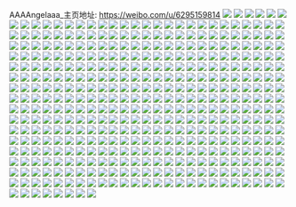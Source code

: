 AAAAngelaaa_主页地址: https://weibo.com/u/6295159814 
![](https://wx4.sinaimg.cn/mw2000/006S1QDIgy1h94b46asgvj32dc35sqv7.jpg) 
![](https://wx4.sinaimg.cn/mw2000/006S1QDIgy1h94b48wxw1j30xc3p71ky.jpg) 
![](https://wx4.sinaimg.cn/mw2000/006S1QDIgy1h94b4oztsuj31pl2anx6p.jpg) 
![](https://wx4.sinaimg.cn/mw2000/006S1QDIgy1h94b4fvhg0j326t2x37wj.jpg) 
![](https://wx4.sinaimg.cn/mw2000/006S1QDIgy1h94b4jkb38j31sa2dpnpe.jpg) 
![](https://wx4.sinaimg.cn/mw2000/006S1QDIgy1h94b4zejgvj32452tie83.jpg) 
![](https://wx4.sinaimg.cn/mw2000/006S1QDIgy1h94b4m5ansj31pq2l4b2a.jpg) 
![](https://wx4.sinaimg.cn/mw2000/006S1QDIgy1h94b4c0tx7j325435s1kz.jpg) 
![](https://wx4.sinaimg.cn/mw2000/006S1QDIgy1h94b42knbtj30z837ke81.jpg) 
![](https://wx4.sinaimg.cn/mw2000/006S1QDIgy1h94b4gj37pj30tw15o7hg.jpg) 
![](https://wx4.sinaimg.cn/mw2000/006S1QDIgy1h94b4tmbqwj335s2dckjo.jpg) 
![](https://wx4.sinaimg.cn/mw2000/006S1QDIgy1h8f4rherjrj31sc2ahnpd.jpg) 
![](https://wx4.sinaimg.cn/mw2000/006S1QDIgy1h7ipnh6dkkj316e1dcay8.jpg) 
![](https://wx4.sinaimg.cn/mw2000/006S1QDIgy1h7iq5ek5xkj328w1jtkjl.jpg) 
![](https://wx4.sinaimg.cn/mw2000/006S1QDIgy1h7iq5j2n3cj324f272npf.jpg) 
![](https://wx4.sinaimg.cn/mw2000/006S1QDIgy1h7ipnpfyj0j31781ettur.jpg) 
![](https://wx4.sinaimg.cn/mw2000/006S1QDIgy1h7iq5ghvauj324f2tw7wk.jpg) 
![](https://wx4.sinaimg.cn/mw2000/006S1QDIgy1h7iq5cl3lzj31qm23rkjm.jpg) 
![](https://wx4.sinaimg.cn/mw2000/006S1QDIgy1h7iq5jsqd4j311n1e67fz.jpg) 
![](https://wx4.sinaimg.cn/mw2000/006S1QDIgy1h729m5j6zoj31441hhha7.jpg) 
![](https://wx4.sinaimg.cn/mw2000/006S1QDIgy1h729m44953j31pr2acb29.jpg) 
![](https://wx4.sinaimg.cn/mw2000/006S1QDIgy1h729m63572j30x4185thc.jpg) 
![](https://wx4.sinaimg.cn/mw2000/006S1QDIgy1h729m89v8aj30oh17ytht.jpg) 
![](https://wx4.sinaimg.cn/mw2000/006S1QDIgy1h729ma2n2cj33402c0e82.jpg) 
![](https://wx4.sinaimg.cn/mw2000/006S1QDIgy1h729m7e5sdj316o1kwtz4.jpg) 
![](https://wx4.sinaimg.cn/mw2000/006S1QDIgy1h4lh6bm0waj31sc2dse82.jpg) 
![](https://wx4.sinaimg.cn/mw2000/006S1QDIgy1h4lh688tg4j30m80kogp3.jpg) 
![](https://wx4.sinaimg.cn/mw2000/006S1QDIgy1h37i07a4z0j313u0tugy3.jpg) 
![](https://wx4.sinaimg.cn/mw2000/006S1QDIgy1h37i490ceoj30m00tcn3e.jpg) 
![](https://wx4.sinaimg.cn/mw2000/006S1QDIgy1h37i49mpuhj30mi0u0agg.jpg) 
![](https://wx4.sinaimg.cn/mw2000/006S1QDIgy1h37i4agc80j30u0116du8.jpg) 
![](https://wx4.sinaimg.cn/mw2000/006S1QDIgy1h37i4b8r1ij30mi0u0wnd.jpg) 
![](https://wx4.sinaimg.cn/mw2000/006S1QDIgy1h37i48h061j30mi0u0qc9.jpg) 
![](https://wx4.sinaimg.cn/mw2000/006S1QDIgy1h37i09mg12j313u0tudsa.jpg) 
![](https://wx4.sinaimg.cn/mw2000/006S1QDIgy1h37i0agavej30u00mik13.jpg) 
![](https://wx4.sinaimg.cn/mw2000/006S1QDIgy1h37i4bqdvfj30mi0u0do2.jpg) 
![](https://wx4.sinaimg.cn/mw2000/006S1QDIgy1h2eteb3t0vj30go0goab5.jpg) 
![](https://wx4.sinaimg.cn/mw2000/006S1QDIgy1h2eteaq82ej30go0gowg0.jpg) 
![](https://wx4.sinaimg.cn/mw2000/006S1QDIgy1h0zoiamqkzj30m80m8n02.jpg) 
![](https://wx4.sinaimg.cn/mw2000/006S1QDIgy1h0y2vxinvsj30ht0hmmy0.jpg) 
![](https://wx4.sinaimg.cn/mw2000/006S1QDIgy1h0qffbsopwj30n00vxq6z.jpg) 
![](https://wx4.sinaimg.cn/mw2000/006S1QDIgy1h0qffd76laj30tm13hkeg.jpg) 
![](https://wx4.sinaimg.cn/mw2000/006S1QDIgy1h0qffeunm5j31511ipavg.jpg) 
![](https://wx4.sinaimg.cn/mw2000/006S1QDIgy1h0qff8xsozj30wy1801kx.jpg) 
![](https://wx4.sinaimg.cn/mw2000/006S1QDIgy1h0qffb97mxj31r02c01kz.jpg) 
![](https://wx4.sinaimg.cn/mw2000/006S1QDIgy1h0qffgd6abj314o0vvkhr.jpg) 
![](https://wx4.sinaimg.cn/mw2000/006S1QDIgy1h0qffkrxs8j32by340qv7.jpg) 
![](https://wx4.sinaimg.cn/mw2000/006S1QDIgy1h0qffr5wowj32bh33b1l0.jpg) 
![](https://wx4.sinaimg.cn/mw2000/006S1QDIgy1h0qfft6bufj31s016ohbu.jpg) 
![](https://wx4.sinaimg.cn/mw2000/006S1QDIgy1h0m3iv4rycj32ur340qv6.jpg) 
![](https://wx4.sinaimg.cn/mw2000/006S1QDIgy1h0m3p4u2mfj32bz3407wi.jpg) 
![](https://wx4.sinaimg.cn/mw2000/006S1QDIgy1h0m3ixigymj31o01o0nhi.jpg) 
![](https://wx4.sinaimg.cn/mw2000/006S1QDIgy1gvqdsj6n8fj62yo1o0qv602.jpg) 
![](https://wx4.sinaimg.cn/mw2000/006S1QDIgy1gvqdslwhnsj62c03404qs02.jpg) 
![](https://wx4.sinaimg.cn/mw2000/006S1QDIgy1gvqdsfj9s4j62c02c07wh02.jpg) 
![](https://wx4.sinaimg.cn/mw2000/006S1QDIgy1gvqdsneqn5j62c0340qv602.jpg) 
![](https://wx4.sinaimg.cn/mw2000/006S1QDIgy1gvqdsqqxv6j61o02fznpd02.jpg) 
![](https://wx4.sinaimg.cn/mw2000/006S1QDIgy1gvqdsp92f7j62c0340hdu02.jpg) 
![](https://wx4.sinaimg.cn/mw2000/006S1QDIgy1gu92e6aya0j614o1i917w02.jpg) 
![](https://wx4.sinaimg.cn/mw2000/006S1QDIgy1gu92ioei2uj615o2vce8102.jpg) 
![](https://wx4.sinaimg.cn/mw2000/006S1QDIgy1gu92ed75vlj616m16mn9i02.jpg) 
![](https://wx4.sinaimg.cn/mw2000/006S1QDIgy1gu92f44v7dj62ba270npd02.jpg) 
![](https://wx4.sinaimg.cn/mw2000/006S1QDIgy1gu92ijavfxj63403404qs02.jpg) 
![](https://wx4.sinaimg.cn/mw2000/006S1QDIgy1gu92ebzrruj629f30k4qq02.jpg) 
![](https://wx4.sinaimg.cn/mw2000/006S1QDIgy1gu92ingcrnj60xc38ae8102.jpg) 
![](https://wx4.sinaimg.cn/mw2000/006S1QDIgy1gu92iqyelmj616p1kx1kx02.jpg) 
![](https://wx4.sinaimg.cn/mw2000/006S1QDIgy1gu92ilwucxj615a1c6e4z02.jpg) 
![](https://wx4.sinaimg.cn/mw2000/006S1QDIgy1gqnma2pb44j30wg1stnpd.jpg) 
![](https://wx4.sinaimg.cn/mw2000/006S1QDIgy1gqnm9s23dqj33402c0npe.jpg) 
![](https://wx4.sinaimg.cn/mw2000/006S1QDIgy1gqnm9zcpgsj32c03407wj.jpg) 
![](https://wx4.sinaimg.cn/mw2000/006S1QDIgy1gqnm9nzw14j32c0340qv5.jpg) 
![](https://wx4.sinaimg.cn/mw2000/006S1QDIgy1gqguv6jtuuj32c03401ky.jpg) 
![](https://wx4.sinaimg.cn/mw2000/006S1QDIgy1gq5ct6pdt8j30n01dsx6n.jpg) 
![](https://wx4.sinaimg.cn/mw2000/006S1QDIgy1gq2x816mw4j33402c04qr.jpg) 
![](https://wx4.sinaimg.cn/mw2000/006S1QDIgy1gpug5uoeguj30u00u0jz5.jpg) 
![](https://wx4.sinaimg.cn/mw2000/006S1QDIgy1gpnmzvq850j32c03401ky.jpg) 
![](https://wx4.sinaimg.cn/mw2000/006S1QDIgy1gpi0bc0i4vj32c0340x6p.jpg) 
![](https://wx4.sinaimg.cn/mw2000/006S1QDIgy1gpf0s5ar04j30n01dsb29.jpg) 
![](https://wx4.sinaimg.cn/mw2000/006S1QDIgy1gpf0rl0ukhj30n01dsn28.jpg) 
![](https://wx4.sinaimg.cn/mw2000/006S1QDIgy1gpdhg61nvjj33402c0e81.jpg) 
![](https://wx4.sinaimg.cn/mw2000/006S1QDIly1gp320lt9ybj30n01dsjwq.jpg) 
![](https://wx4.sinaimg.cn/mw2000/006S1QDIly1gp0k42mjmyj32c0340hdt.jpg) 
![](https://wx4.sinaimg.cn/mw2000/006S1QDIly1gp0k44asn5j32c03401kx.jpg) 
![](https://wx4.sinaimg.cn/mw2000/006S1QDIly1gp0k47x41mj33402c0npd.jpg) 
![](https://wx4.sinaimg.cn/mw2000/006S1QDIly1gp0k4a8ax3j31o02yonpd.jpg) 
![](https://wx4.sinaimg.cn/mw2000/006S1QDIly1gou8ktvfypj32c0340x6p.jpg) 
![](https://wx4.sinaimg.cn/mw2000/006S1QDIly1gou8kqmwnmj32c0340u0x.jpg) 
![](https://wx4.sinaimg.cn/mw2000/006S1QDIly1gohcsp2u9fj31o02yoe82.jpg) 
![](https://wx4.sinaimg.cn/mw2000/006S1QDIly1gohcskho0kj31nf2ykx6p.jpg) 
![](https://wx4.sinaimg.cn/mw2000/006S1QDIly1gohcsme2plj32bb2bbhdu.jpg) 
![](https://wx4.sinaimg.cn/mw2000/006S1QDIly1goe1qdapo3j32801qau0y.jpg) 
![](https://wx4.sinaimg.cn/mw2000/006S1QDIly1go878i1e4gj31o02nhx6q.jpg) 
![](https://wx4.sinaimg.cn/mw2000/006S1QDIly1go878pw2l2j32c02c0u0x.jpg) 
![](https://wx4.sinaimg.cn/mw2000/006S1QDIly1gnymbzntgdj32c0340b29.jpg) 
![](https://wx4.sinaimg.cn/mw2000/006S1QDIly1gnw31cufm9j31sc1scqv5.jpg) 
![](https://wx4.sinaimg.cn/mw2000/006S1QDIly1gnw31effv9j32c0340npe.jpg) 
![](https://wx4.sinaimg.cn/mw2000/006S1QDIly1gnhgnxz4r7j33402c0kjl.jpg) 
![](https://wx4.sinaimg.cn/mw2000/006S1QDIly1gnfxumw1e5j32c02c0e82.jpg) 
![](https://wx4.sinaimg.cn/mw2000/006S1QDIly1gnfxuo91isj32c02pxqv6.jpg) 
![](https://wx4.sinaimg.cn/mw2000/006S1QDIly1gndk5w8236j32c0340kjl.jpg) 
![](https://wx4.sinaimg.cn/mw2000/006S1QDIly1gn8x3zvdqwj32c0340npd.jpg) 
![](https://wx4.sinaimg.cn/mw2000/006S1QDIly1gn5gi8j058j32c02c0nm0.jpg) 
![](https://wx4.sinaimg.cn/mw2000/006S1QDIly1gn5gic42nnj32c0340b2a.jpg) 
![](https://wx4.sinaimg.cn/mw2000/006S1QDIly1gn5gi75ovlj30n01a0wxx.jpg) 
![](https://wx4.sinaimg.cn/mw2000/006S1QDIly1gn5giafxzvj32bb2bbe81.jpg) 
![](https://wx4.sinaimg.cn/mw2000/006S1QDIly1gn17o9r5znj33322bb7wk.jpg) 
![](https://wx4.sinaimg.cn/mw2000/006S1QDIly1gn17ntdumhj32yt2831l3.jpg) 
![](https://wx4.sinaimg.cn/mw2000/006S1QDIly1gn17o3d6zyj33322bbb2b.jpg) 
![](https://wx4.sinaimg.cn/mw2000/006S1QDIly1gn17nyisk5j33322bbb2b.jpg) 
![](https://wx4.sinaimg.cn/mw2000/006S1QDIly1gmzpxw08bej3340340qv6.jpg) 
![](https://wx4.sinaimg.cn/mw2000/006S1QDIly1gmwggyoxqhj30n01dsqrf.jpg) 
![](https://wx4.sinaimg.cn/mw2000/006S1QDIly1gmqz7gph4nj33402c0hdu.jpg) 
![](https://wx4.sinaimg.cn/mw2000/006S1QDIly1gmayqeda8rj32bb1jjb29.jpg) 
![](https://wx4.sinaimg.cn/mw2000/006S1QDIly1gmayqhblqhj32bb2bb1ky.jpg) 
![](https://wx4.sinaimg.cn/mw2000/006S1QDIly1gm6cxv4417j32162pkb2a.jpg) 
![](https://wx4.sinaimg.cn/mw2000/006S1QDIly1gm6cxrtn7jj323j2spe82.jpg) 
![](https://wx4.sinaimg.cn/mw2000/006S1QDIly1gm6bnrt2ugj30n0370npd.jpg) 
![](https://wx4.sinaimg.cn/mw2000/006S1QDIly1gm6bnudfjbj30n02i4hdt.jpg) 
![](https://wx4.sinaimg.cn/mw2000/006S1QDIly1gm6bnvsq91j30n02g77wh.jpg) 
![](https://wx4.sinaimg.cn/mw2000/006S1QDIly1gm6bnwmd4ej30n02il1kx.jpg) 
![](https://wx4.sinaimg.cn/mw2000/006S1QDIly1gly3pm251lj30n00fy0wf.jpg) 
![](https://wx4.sinaimg.cn/mw2000/006S1QDIly1gly3pmgx5jj30n00fogp2.jpg) 
![](https://wx4.sinaimg.cn/mw2000/006S1QDIly1glkd4rf2klj32972c01ky.jpg) 
![](https://wx4.sinaimg.cn/mw2000/006S1QDIly1glkd4ugr5xj31n81mi7wh.jpg) 
![](https://wx4.sinaimg.cn/mw2000/006S1QDIly1gk1ej50svlj30n01dsngw.jpg) 
![](https://wx4.sinaimg.cn/mw2000/006S1QDIly1gjx8r6y89oj32c03401ky.jpg) 
![](https://wx4.sinaimg.cn/mw2000/006S1QDIly1gjx8r3xiw0j31lm2rmu0x.jpg) 
![](https://wx4.sinaimg.cn/mw2000/006S1QDIly1gjs3ksluxsj31mc17r7ks.jpg) 
![](https://wx4.sinaimg.cn/mw2000/006S1QDIly1gjrzxm2hp7j309q09qt9g.jpg) 
![](https://wx4.sinaimg.cn/mw2000/006S1QDIly1gjb1xkatlwj33402c0npe.jpg) 
![](https://wx4.sinaimg.cn/mw2000/006S1QDIly1gj2n0s3xumj32m81ggnpd.jpg) 
![](https://wx4.sinaimg.cn/mw2000/006S1QDIly1gj21mfqcotj33402c0qv5.jpg) 
![](https://wx4.sinaimg.cn/mw2000/006S1QDIly1gikuq6ll7dj325h1e9npd.jpg) 
![](https://wx4.sinaimg.cn/mw2000/006S1QDIly1gikuqe3ii5j33402c04qq.jpg) 
![](https://wx4.sinaimg.cn/mw2000/006S1QDIly1gikuqa8wh2j321b21b4qq.jpg) 
![](https://wx4.sinaimg.cn/mw2000/006S1QDIly1gikuql5ilbj33402c04qr.jpg) 
![](https://wx4.sinaimg.cn/mw2000/006S1QDIly1gikuq3qi2kj30n014wwkv.jpg) 
![](https://wx4.sinaimg.cn/mw2000/006S1QDIly1gikuqn1sdrj33402c0hap.jpg) 
![](https://wx4.sinaimg.cn/mw2000/006S1QDIly1gikuq361ejj31nv1nvkjl.jpg) 
![](https://wx4.sinaimg.cn/mw2000/006S1QDIly1gikuqsh80vj33402c0u0y.jpg) 
![](https://wx4.sinaimg.cn/mw2000/006S1QDIly1gikuqw7vrej32c0340b2a.jpg) 
![](https://wx4.sinaimg.cn/mw2000/006S1QDIly1gibh3cm48jj32c0340kjm.jpg) 
![](https://wx4.sinaimg.cn/mw2000/006S1QDIly1gi4ywvnzwhj33402c0kjl.jpg) 
![](https://wx4.sinaimg.cn/mw2000/006S1QDIly1gi4ywtp89ej30n01dsb29.jpg) 
![](https://wx4.sinaimg.cn/mw2000/006S1QDIly1ghqq919jbhj32c0340hdu.jpg) 
![](https://wx4.sinaimg.cn/mw2000/006S1QDIly1ghke8xznfcj32c0340b2a.jpg) 
![](https://wx4.sinaimg.cn/mw2000/006S1QDIly1ghb9gscpooj32452tux6q.jpg) 
![](https://wx4.sinaimg.cn/mw2000/006S1QDIly1ghb9gtkoatj33402c01ky.jpg) 
![](https://wx4.sinaimg.cn/mw2000/006S1QDIly1ggqrzc9ftnj32c0340qv5.jpg) 
![](https://wx4.sinaimg.cn/mw2000/006S1QDIly1ggm9g5yhivj32xt239qv7.jpg) 
![](https://wx4.sinaimg.cn/mw2000/006S1QDIly1ggm9i0xqgqj319u1p37wh.jpg) 
![](https://wx4.sinaimg.cn/mw2000/006S1QDIly1ggm9i255v6j31lk1lk4qp.jpg) 
![](https://wx4.sinaimg.cn/mw2000/006S1QDIly1ggm9g72ihkj30n00wfk4j.jpg) 
![](https://wx4.sinaimg.cn/mw2000/006S1QDIly1ggivxmiaktj30rs0rsjvs.jpg) 
![](https://wx4.sinaimg.cn/mw2000/006S1QDIly1gghaa3iaf0j32c03407wi.jpg) 
![](https://wx4.sinaimg.cn/mw2000/006S1QDIly1ggf3ty2g3pj30n01dsu0y.jpg) 
![](https://wx4.sinaimg.cn/mw2000/006S1QDIly1ggf3ze48f9j32c0340u0y.jpg) 
![](https://wx4.sinaimg.cn/mw2000/006S1QDIly1ggf3zgm0yuj33402c04qq.jpg) 
![](https://wx4.sinaimg.cn/mw2000/006S1QDIly1ggf3zja5boj32c0340e82.jpg) 
![](https://wx4.sinaimg.cn/mw2000/006S1QDIly1ggf3zl5vm9j33402c0hdt.jpg) 
![](https://wx4.sinaimg.cn/mw2000/006S1QDIly1ggf3zoxik4j33402c07wi.jpg) 
![](https://wx4.sinaimg.cn/mw2000/006S1QDIly1gg1dvcggkhj32c0340hdv.jpg) 
![](https://wx4.sinaimg.cn/mw2000/006S1QDIly1gg1dvep531j32c02c0b2a.jpg) 
![](https://wx4.sinaimg.cn/mw2000/006S1QDIly1gfy02m3fb2j30n03jl1ky.jpg) 
![](https://wx4.sinaimg.cn/mw2000/006S1QDIly1gfy02sqjw8j32c02c07wi.jpg) 
![](https://wx4.sinaimg.cn/mw2000/006S1QDIly1gfy02q89g9j32c03407wh.jpg) 
![](https://wx4.sinaimg.cn/mw2000/006S1QDIly1gfy02oemt5j33402c0e82.jpg) 
![](https://wx4.sinaimg.cn/mw2000/006S1QDIly1gfxj2y7dwrj33402c0kjn.jpg) 
![](https://wx4.sinaimg.cn/mw2000/006S1QDIly1gfwostlgz1j32c0340u0x.jpg) 
![](https://wx4.sinaimg.cn/mw2000/006S1QDIly1gfwoxnuomlj32c0340u0x.jpg) 
![](https://wx4.sinaimg.cn/mw2000/006S1QDIly1gfrzwpzq74j31kb2331kx.jpg) 
![](https://wx4.sinaimg.cn/mw2000/006S1QDIly1gfrzxwdnxnj30rs0rqdhn.jpg) 
![](https://wx4.sinaimg.cn/mw2000/006S1QDIly1gfpgl1tkb7j32ym27ge83.jpg) 
![](https://wx4.sinaimg.cn/mw2000/006S1QDIly1gfpgl83vjfj30rs0rqdhn.jpg) 
![](https://wx4.sinaimg.cn/mw2000/006S1QDIly1gflayqfhwbj30n0302kjl.jpg) 
![](https://wx4.sinaimg.cn/mw2000/006S1QDIly1gflaynfwsyj30n03u0u0y.jpg) 
![](https://wx4.sinaimg.cn/mw2000/006S1QDIly1gflayi8q5bj3296296e82.jpg) 
![](https://wx4.sinaimg.cn/mw2000/006S1QDIly1gflaydzssoj303203274f.jpg) 
![](https://wx4.sinaimg.cn/mw2000/006S1QDIly1gfec5cqf89j33402c07wh.jpg) 
![](https://wx4.sinaimg.cn/mw2000/006S1QDIly1gfec4g07fdj327s2yekjl.jpg) 
![](https://wx4.sinaimg.cn/mw2000/006S1QDIly1gewwxeadrqj32jx2yqb2a.jpg) 
![](https://wx4.sinaimg.cn/mw2000/006S1QDIly1gewwxc85b3j308o08ot9v.jpg) 
![](https://wx4.sinaimg.cn/mw2000/006S1QDIly1gevrhl1e8rj316o1kub29.jpg) 
![](https://wx4.sinaimg.cn/mw2000/006S1QDIly1gevrinck5qj313y1i41kx.jpg) 
![](https://wx4.sinaimg.cn/mw2000/006S1QDIly1gevriiofi8j30ph0xz4eg.jpg) 
![](https://wx4.sinaimg.cn/mw2000/006S1QDIly1gevrhmwhphj30tk0oh7wh.jpg) 
![](https://wx4.sinaimg.cn/mw2000/006S1QDIly1gevri2c3zvj31o02804qq.jpg) 
![](https://wx4.sinaimg.cn/mw2000/006S1QDIly1gevrhnqcj9j30n00uwn8y.jpg) 
![](https://wx4.sinaimg.cn/mw2000/006S1QDIly1gevrhj4ekbj31o0280qv6.jpg) 
![](https://wx4.sinaimg.cn/mw2000/006S1QDIly1gevrhyhyqsj30n01dsu12.jpg) 
![](https://wx4.sinaimg.cn/mw2000/006S1QDIly1gevrilmhvvj31lu254kjl.jpg) 
![](https://wx4.sinaimg.cn/mw2000/006S1QDIly1gen6jerxsdj31400u0wl2.jpg) 
![](https://wx4.sinaimg.cn/mw2000/006S1QDIly1gen6ixjfitj31hc0u0gwd.jpg) 
![](https://wx4.sinaimg.cn/mw2000/006S1QDIly1gen6je5ta8j31400u0q83.jpg) 
![](https://wx4.sinaimg.cn/mw2000/006S1QDIly1gehy0uwulbj313u0tukjl.jpg) 
![](https://wx4.sinaimg.cn/mw2000/006S1QDIly1gehxyoz83lj33402c0e81.jpg) 
![](https://wx4.sinaimg.cn/mw2000/006S1QDIly1gehxyn4w2pj33402c04qp.jpg) 
![](https://wx4.sinaimg.cn/mw2000/006S1QDIly1gehbmciwpmj30n01dsqmq.jpg) 
![](https://wx4.sinaimg.cn/mw2000/006S1QDIly1gehbmdfh5mj30n01dstv3.jpg) 
![](https://wx4.sinaimg.cn/mw2000/006S1QDIly1geg80nzerkj33402c0npd.jpg) 
![](https://wx4.sinaimg.cn/mw2000/006S1QDIly1geg80pjwafj30u00u0tch.jpg) 
![](https://wx4.sinaimg.cn/mw2000/006S1QDIly1geei5xhm4mj30n01ds4qq.jpg) 
![](https://wx4.sinaimg.cn/mw2000/006S1QDIly1geei5wddp6j30n01ds4qr.jpg) 
![](https://wx4.sinaimg.cn/mw2000/006S1QDIly1geef1mchl0j30m80m8775.jpg) 
![](https://wx4.sinaimg.cn/mw2000/006S1QDIly1gdwzc1mzklj32c0340qv7.jpg) 
![](https://wx4.sinaimg.cn/mw2000/006S1QDIly1gdwzbyrj7cj32c01cxar1.jpg) 
![](https://wx4.sinaimg.cn/mw2000/006S1QDIly1gdwzbzgwumj32c017knf6.jpg) 
![](https://wx4.sinaimg.cn/mw2000/006S1QDIly1gdwzc2fogej30zk0qo0yz.jpg) 
![](https://wx4.sinaimg.cn/mw2000/006S1QDIly1gdhkldgr7oj31400u01kx.jpg) 
![](https://wx4.sinaimg.cn/mw2000/006S1QDIly1gdddqmgk93j32c0340wxn.jpg) 
![](https://wx4.sinaimg.cn/mw2000/006S1QDIly1gdddqkdo20j32c0340qv5.jpg) 
![](https://wx4.sinaimg.cn/mw2000/006S1QDIly1gdd3ngk3rcj32c0340kjl.jpg) 
![](https://wx4.sinaimg.cn/mw2000/006S1QDIly1gdbyemuz5lj30u00u0ai4.jpg) 
![](https://wx4.sinaimg.cn/mw2000/006S1QDIly1gdbyeofub1j30on0onn0q.jpg) 
![](https://wx4.sinaimg.cn/mw2000/006S1QDIly1gdbyeo3bwmj30n01ds7wj.jpg) 
![](https://wx4.sinaimg.cn/mw2000/006S1QDIly1gdbyem78xyj32bb2bbkjm.jpg) 
![](https://wx4.sinaimg.cn/mw2000/006S1QDIly1gcp5p05fejj330a1zaqv5.jpg) 
![](https://wx4.sinaimg.cn/mw2000/006S1QDIly1gcfdb4rdwmj30q90j5tpl.jpg) 
![](https://wx4.sinaimg.cn/mw2000/006S1QDIly1gcfdb5j8jcj30u01hcqow.jpg) 
![](https://wx4.sinaimg.cn/mw2000/006S1QDIly1gcfdb6jgzmj33402c0dzb.jpg) 
![](https://wx4.sinaimg.cn/mw2000/006S1QDIly1gcfdb8enm1j31zk1zknnx.jpg) 
![](https://wx4.sinaimg.cn/mw2000/006S1QDIly1gcfdtep6vej30u01hcnja.jpg) 
![](https://wx4.sinaimg.cn/mw2000/006S1QDIly1gcfdsv8nzdj33402c0b2a.jpg) 
![](https://wx4.sinaimg.cn/mw2000/006S1QDIly1gcfdsw76xfj32c0340x6p.jpg) 
![](https://wx4.sinaimg.cn/mw2000/006S1QDIly1gcfdsraflsj33402c04qp.jpg) 
![](https://wx4.sinaimg.cn/mw2000/006S1QDIly1gc4zf3gsoij33402c07wh.jpg) 
![](https://wx4.sinaimg.cn/mw2000/006S1QDIly1gc4zlzc9fpj32c0340hdt.jpg) 
![](https://wx4.sinaimg.cn/mw2000/006S1QDIly1gbrdb0wx9tj33402c0nny.jpg) 
![](https://wx4.sinaimg.cn/mw2000/006S1QDIly1gbrdbe8hzuj33402c0x6p.jpg) 
![](https://wx4.sinaimg.cn/mw2000/006S1QDIly1gbrdbc4nr9j33402c07wh.jpg) 
![](https://wx4.sinaimg.cn/mw2000/006S1QDIly1gbrdb8bev6j33402c01kx.jpg) 
![](https://wx4.sinaimg.cn/mw2000/006S1QDIly1gbrdb57zjcj32c0340u0x.jpg) 
![](https://wx4.sinaimg.cn/mw2000/006S1QDIly1gbrdb6t8qsj32c0340e81.jpg) 
![](https://wx4.sinaimg.cn/mw2000/006S1QDIly1gbrdbav9dpj32c0340kjm.jpg) 
![](https://wx4.sinaimg.cn/mw2000/006S1QDIly1gbrdb42xrmj33402c0qv5.jpg) 
![](https://wx4.sinaimg.cn/mw2000/006S1QDIly1gbrdb31d6pj33402c07wi.jpg) 
![](https://wx4.sinaimg.cn/mw2000/006S1QDIly1gbnpwve62aj30yi1pc7wl.jpg) 
![](https://wx4.sinaimg.cn/mw2000/006S1QDIly1gbnpwxfjx0j30yi1pc7wk.jpg) 
![](https://wx4.sinaimg.cn/mw2000/006S1QDIly1gbawxovs5sj30k00j6wif.jpg) 
![](https://wx4.sinaimg.cn/mw2000/006S1QDIly1gb3ec68zdlj32c0340kjl.jpg) 
![](https://wx4.sinaimg.cn/mw2000/006S1QDIly1gavtlqbm6gj30kk0ik404.jpg) 
![](https://wx4.sinaimg.cn/mw2000/006S1QDIly1gagfvwtn2hj31sg2dsb1c.jpg) 
![](https://wx4.sinaimg.cn/mw2000/006S1QDIly1gagfvy1jbsj32c03404qp.jpg) 
![](https://wx4.sinaimg.cn/mw2000/006S1QDIly1gagfw0rwupj30rs2ib4qp.jpg) 
![](https://wx4.sinaimg.cn/mw2000/006S1QDIly1gagfwbxukrj310k10kaio.jpg) 
![](https://wx4.sinaimg.cn/mw2000/006S1QDIly1gagfw250cpj31zk1zknnx.jpg) 
![](https://wx4.sinaimg.cn/mw2000/006S1QDIly1gagfw7kfdjj33402c0x6q.jpg) 
![](https://wx4.sinaimg.cn/mw2000/006S1QDIly1gagfwazv51j32c02c0qv6.jpg) 
![](https://wx4.sinaimg.cn/mw2000/006S1QDIly1gagfw3tllqj31y21y2b29.jpg) 
![](https://wx4.sinaimg.cn/mw2000/006S1QDIly1gagfzhgiu1j33402c04qp.jpg) 
![](https://wx4.sinaimg.cn/mw2000/006S1QDIly1gact0odyfmj31mg25xqns.jpg) 
![](https://wx4.sinaimg.cn/mw2000/006S1QDIly1gacsyd43luj31hc0u0qk5.jpg) 
![](https://wx4.sinaimg.cn/mw2000/006S1QDIly1gacsydfjskj30h60fijs7.jpg) 
![](https://wx4.sinaimg.cn/mw2000/006S1QDIly1gacsyc9q4sj314b1i4ng8.jpg) 
![](https://wx4.sinaimg.cn/mw2000/006S1QDIly1ga4rlgtam6j31p71p7tv7.jpg) 
![](https://wx4.sinaimg.cn/mw2000/006S1QDIly1ga4rlfbzprj32c02c0b29.jpg) 
![](https://wx4.sinaimg.cn/mw2000/006S1QDIly1g9wkv6ymy5j30yi1pce88.jpg) 
![](https://wx4.sinaimg.cn/mw2000/006S1QDIly1g9wkv2za25j30yi1fr7c6.jpg) 
![](https://wx4.sinaimg.cn/mw2000/006S1QDIly1g9qv7ro2scj322o3404qq.jpg) 
![](https://wx4.sinaimg.cn/mw2000/006S1QDIly1g9qv7vsm88j30rs1q47po.jpg) 
![](https://wx4.sinaimg.cn/mw2000/006S1QDIly1g9qv7f3b22j32io2ioe82.jpg) 
![](https://wx4.sinaimg.cn/mw2000/006S1QDIly1g9qv7hxmzqj32c0340hdu.jpg) 
![](https://wx4.sinaimg.cn/mw2000/006S1QDIly1g9qv7trlgdj33402c0nfn.jpg) 
![](https://wx4.sinaimg.cn/mw2000/006S1QDIly1g9qv7kr8hlj33402c0npd.jpg) 
![](https://wx4.sinaimg.cn/mw2000/006S1QDIly1g9qv7peamdj31w01w0e82.jpg) 
![](https://wx4.sinaimg.cn/mw2000/006S1QDIly1g9qv7bw9v1j31tq1tq4qp.jpg) 
![](https://wx4.sinaimg.cn/mw2000/006S1QDIly1g9qv7st45pj32451zvnk3.jpg) 
![](https://wx4.sinaimg.cn/mw2000/006S1QDIly1g90b92s1usj33402c0e81.jpg) 
![](https://wx4.sinaimg.cn/mw2000/006S1QDIly1g90b946kp5j33402c0x3n.jpg) 
![](https://wx4.sinaimg.cn/mw2000/006S1QDIly1g90b97ut5mj30y30qejx2.jpg) 
![](https://wx4.sinaimg.cn/mw2000/006S1QDIly1g90b96kzcbj328y2c07wh.jpg) 
![](https://wx4.sinaimg.cn/mw2000/006S1QDIly1g90b997f4nj32c02c07io.jpg) 
![](https://wx4.sinaimg.cn/mw2000/006S1QDIly1g8r39nxj70j30u014079j.jpg) 
![](https://wx4.sinaimg.cn/mw2000/006S1QDIly1g8k6t9ah07j31090vb1g5.jpg) 
![](https://wx4.sinaimg.cn/mw2000/006S1QDIly1g8hu5j2adzj32o82o8hdu.jpg) 
![](https://wx4.sinaimg.cn/mw2000/006S1QDIly1g8hu5khz9wj31sg2dsnoz.jpg) 
![](https://wx4.sinaimg.cn/mw2000/006S1QDIly1g8hu5g1wxrj32ds1sg7wh.jpg) 
![](https://wx4.sinaimg.cn/mw2000/006S1QDIly1g8hu5mepuoj31sg2dshda.jpg) 
![](https://wx4.sinaimg.cn/mw2000/006S1QDIly1g8dql7om1qj33402c0qfv.jpg) 
![](https://wx4.sinaimg.cn/mw2000/006S1QDIly1g8dql1s7rcj33402c01kx.jpg) 
![](https://wx4.sinaimg.cn/mw2000/006S1QDIly1g8dql681tgj30rs3gyu0x.jpg) 
![](https://wx4.sinaimg.cn/mw2000/006S1QDIly1g8dqt1a2m2j32c0340x6p.jpg) 
![](https://wx4.sinaimg.cn/mw2000/006S1QDIly1g8dvdi6h7tj33402c04qp.jpg) 
![](https://wx4.sinaimg.cn/mw2000/006S1QDIly1g8dql909hbj30j60i5abw.jpg) 
![](https://wx4.sinaimg.cn/mw2000/006S1QDIgy1g8be4x06v4j32c02c0tqm.jpg) 
![](https://wx4.sinaimg.cn/mw2000/006S1QDIgy1g89tnhix5kj33402c0x6p.jpg) 
![](https://wx4.sinaimg.cn/mw2000/006S1QDIgy1g89tnk26s3j32c0340x6p.jpg) 
![](https://wx4.sinaimg.cn/mw2000/006S1QDIgy1g89tvu4qpkj32c02c0x6p.jpg) 
![](https://wx4.sinaimg.cn/mw2000/006S1QDIgy1g89tnmoqbtj32c0340x6p.jpg) 
![](https://wx4.sinaimg.cn/mw2000/006S1QDIgy1g89tw0nwa7j32c02c0u0x.jpg) 
![](https://wx4.sinaimg.cn/mw2000/006S1QDIgy1g89tnomct6j32c0340e81.jpg) 
![](https://wx4.sinaimg.cn/mw2000/006S1QDIgy1g89tnqup6kj32c0340npd.jpg) 
![](https://wx4.sinaimg.cn/mw2000/006S1QDIgy1g89tnt8jfuj32c0340qv5.jpg) 
![](https://wx4.sinaimg.cn/mw2000/006S1QDIgy1g89tnv6xm6j32c02c0kax.jpg) 
![](https://wx4.sinaimg.cn/mw2000/006S1QDIly1g85cq9lsyvj30m80g2jt9.jpg) 
![](https://wx4.sinaimg.cn/mw2000/006S1QDIly1g83eo3qm9wj32c0340kjl.jpg) 
![](https://wx4.sinaimg.cn/mw2000/006S1QDIly1g83eo2rw8dj322o22ob2a.jpg) 
![](https://wx4.sinaimg.cn/mw2000/006S1QDIly1g82hx2pi47j32ds1sge4w.jpg) 
![](https://wx4.sinaimg.cn/mw2000/006S1QDIly1g7te5sob8mj33402c01kx.jpg) 
![](https://wx4.sinaimg.cn/mw2000/006S1QDIly1g7s6z2byx2j33343344qr.jpg) 
![](https://wx4.sinaimg.cn/mw2000/006S1QDIly1g7s787laqhj30dm0kwwha.jpg) 
![](https://wx4.sinaimg.cn/mw2000/006S1QDIly1g7omurtemxj33402c0qv5.jpg) 
![](https://wx4.sinaimg.cn/mw2000/006S1QDIly1g7omukpazyj32c0340u0x.jpg) 
![](https://wx4.sinaimg.cn/mw2000/006S1QDIly1g7nd1b1z19j302m02imx9.jpg) 
![](https://wx4.sinaimg.cn/mw2000/006S1QDIly1g7lyij2zocj32c0340x6p.jpg) 
![](https://wx4.sinaimg.cn/mw2000/006S1QDIly1g7lyihkvi2j30ro1d6nbq.jpg) 
![](https://wx4.sinaimg.cn/mw2000/006S1QDIly1g7lyilagy3j32c02c01kx.jpg) 
![](https://wx4.sinaimg.cn/mw2000/006S1QDIly1g7lyimm1qtj33402c0b29.jpg) 
![](https://wx4.sinaimg.cn/mw2000/006S1QDIly1g7ixmbtb77j32aa1pskjl.jpg) 
![](https://wx4.sinaimg.cn/mw2000/006S1QDIly1g7ixopz9h4j33402c07s4.jpg) 
![](https://wx4.sinaimg.cn/mw2000/006S1QDIly1g7ehqrkcj6j31sg1sg4qp.jpg) 
![](https://wx4.sinaimg.cn/mw2000/006S1QDIly1g7ehqxe8xmj32c02c0e81.jpg) 
![](https://wx4.sinaimg.cn/mw2000/006S1QDIly1g7ehqvk5bvj33h03h01l0.jpg) 
![](https://wx4.sinaimg.cn/mw2000/006S1QDIly1g7ehqzakp9j32c02c0npd.jpg) 
![](https://wx4.sinaimg.cn/mw2000/006S1QDIly1g7b84lxtvxj33402c0avk.jpg) 
![](https://wx4.sinaimg.cn/mw2000/006S1QDIly1g799vz3xrvj31hc1q4e2e.jpg) 
![](https://wx4.sinaimg.cn/mw2000/006S1QDIly1g799vxi4vbj31hc1r01kx.jpg) 
![](https://wx4.sinaimg.cn/mw2000/006S1QDIly1g73nr4ygnoj30fb0fb0tu.jpg) 
![](https://wx4.sinaimg.cn/mw2000/006S1QDIly1g71rmuuh13j32io2io1kx.jpg) 
![](https://wx4.sinaimg.cn/mw2000/006S1QDIly1g71rmxmrttj32w42w44qq.jpg) 
![](https://wx4.sinaimg.cn/mw2000/006S1QDIly1g71rn0e8f1j32bc3h04qq.jpg) 
![](https://wx4.sinaimg.cn/mw2000/006S1QDIly1g71rn1piatj33402c0nek.jpg) 
![](https://wx4.sinaimg.cn/mw2000/006S1QDIly1g6nhtiuz00j32c0340qv5.jpg) 
![](https://wx4.sinaimg.cn/mw2000/006S1QDIly1g6nhtlddinj32c0340qv5.jpg) 
![](https://wx4.sinaimg.cn/mw2000/006S1QDIly1g6nhtntfayj32c0340kjl.jpg) 
![](https://wx4.sinaimg.cn/mw2000/006S1QDIly1g6nhtftzsej33402c01iw.jpg) 
![](https://wx4.sinaimg.cn/mw2000/006S1QDIly1g6nhtqs9o2j32c02c04qq.jpg) 
![](https://wx4.sinaimg.cn/mw2000/006S1QDIly1g6nhtu5mtpj32c0340kjm.jpg) 
![](https://wx4.sinaimg.cn/mw2000/006S1QDIly1g6hwsb5wyvj32c02c01g1.jpg) 
![](https://wx4.sinaimg.cn/mw2000/006S1QDIly1g6hws8mxxij32c02c0wsy.jpg) 
![](https://wx4.sinaimg.cn/mw2000/006S1QDIly1g6hwsk1uovj33402c0hdt.jpg) 
![](https://wx4.sinaimg.cn/mw2000/006S1QDIly1g6hwslcg6sj30qo0k2dh9.jpg) 
![](https://wx4.sinaimg.cn/mw2000/006S1QDIly1g6895mquvhj30rs2of1i0.jpg) 
![](https://wx4.sinaimg.cn/mw2000/006S1QDIly1g674wzogwrj30u00u07cs.jpg) 
![](https://wx4.sinaimg.cn/mw2000/006S1QDIly1g5rihp4plij31f02cj7wi.jpg) 
![](https://wx4.sinaimg.cn/mw2000/006S1QDIly1g5ldlv1penj33402c0x2n.jpg) 
![](https://wx4.sinaimg.cn/mw2000/006S1QDIly1g5ldm0fbeej32qu1o07wi.jpg) 
![](https://wx4.sinaimg.cn/mw2000/006S1QDIly1g5ldlx73wcj33402c0kds.jpg) 
![](https://wx4.sinaimg.cn/mw2000/006S1QDIly1g5ldm0zg74j30j20hpdh4.jpg) 
![](https://wx4.sinaimg.cn/mw2000/006S1QDIly1g546eqz3nyj32c0340hdt.jpg) 
![](https://wx4.sinaimg.cn/mw2000/006S1QDIly1g546ep6tymj32c0340e81.jpg) 
![](https://wx4.sinaimg.cn/mw2000/006S1QDIly1g546eywsipj31sg2dswvc.jpg) 
![](https://wx4.sinaimg.cn/mw2000/006S1QDIly1g546evmcgnj31w02iokjl.jpg) 
![](https://wx4.sinaimg.cn/mw2000/006S1QDIly1g546es8c0vj33402c0ayr.jpg) 
![](https://wx4.sinaimg.cn/mw2000/006S1QDIly1g546enimwfj32c03401ky.jpg) 
![](https://wx4.sinaimg.cn/mw2000/006S1QDIly1g546g521xij30u0140npd.jpg) 
![](https://wx4.sinaimg.cn/mw2000/006S1QDIly1g546exp4h1j32c0340kjl.jpg) 
![](https://wx4.sinaimg.cn/mw2000/006S1QDIly1g546lk5b16j30u01061kx.jpg) 
![](https://wx4.sinaimg.cn/mw2000/006S1QDIly1g4az2f7z28j33402c0kdu.jpg) 
![](https://wx4.sinaimg.cn/mw2000/006S1QDIly1g4az2d4291j32bc2bcu0x.jpg) 
![](https://wx4.sinaimg.cn/mw2000/006S1QDIly1g4az2dsmonj33402c0ax0.jpg) 
![](https://wx4.sinaimg.cn/mw2000/006S1QDIly1g4az2jg3i4j30rs3q9x6p.jpg) 
![](https://wx4.sinaimg.cn/mw2000/006S1QDIly1g43ga0sbb8j30yi1pc7u0.jpg) 
![](https://wx4.sinaimg.cn/mw2000/006S1QDIly1g40d15slnuj30ku0kmdoe.jpg) 
![](https://wx4.sinaimg.cn/mw2000/006S1QDIly1g3tyvdvdbvj32c03404qp.jpg) 
![](https://wx4.sinaimg.cn/mw2000/006S1QDIly1g3tyvi8vsxj32c03404qp.jpg) 
![](https://wx4.sinaimg.cn/mw2000/006S1QDIly1g3tyvgdktej33402c01ky.jpg) 
![](https://wx4.sinaimg.cn/mw2000/006S1QDIly1g3tyvly1h9j33402c0npd.jpg) 
![](https://wx4.sinaimg.cn/mw2000/006S1QDIly1g3n7v5hwvjj32c02c0kjl.jpg) 
![](https://wx4.sinaimg.cn/mw2000/006S1QDIly1g3n7v8zjazj31hk2ik1kz.jpg) 
![](https://wx4.sinaimg.cn/mw2000/006S1QDIly1g3n7vc9yd7j32c02c0kjm.jpg) 
![](https://wx4.sinaimg.cn/mw2000/006S1QDIly1g3n7ve2l41j30rs26q4qp.jpg) 
![](https://wx4.sinaimg.cn/mw2000/006S1QDIly1g3c89o9j23j30yq17eh19.jpg) 
![](https://wx4.sinaimg.cn/mw2000/006S1QDIly1g3c89mmgzij31o0203x6p.jpg) 
![](https://wx4.sinaimg.cn/mw2000/006S1QDIly1g3c89kfn6lj31o11wnazp.jpg) 
![](https://wx4.sinaimg.cn/mw2000/006S1QDIly1g3c89nlbxej30u00u0483.jpg) 
![](https://wx4.sinaimg.cn/mw2000/006S1QDIly1g38qd9q28yj33402c04mt.jpg) 
![](https://wx4.sinaimg.cn/mw2000/006S1QDIly1g38qdhyh4mj31w02ionpe.jpg) 
![](https://wx4.sinaimg.cn/mw2000/006S1QDIly1g38qddv7gjj33403401ky.jpg) 
![](https://wx4.sinaimg.cn/mw2000/006S1QDIly1g38qdbwha6j30rs26qb29.jpg) 
![](https://wx4.sinaimg.cn/mw2000/006S1QDIly1g38qded5oij306o06ndge.jpg) 
![](https://wx4.sinaimg.cn/mw2000/006S1QDIly1g38qd8cjo8j32c0340hdt.jpg) 
![](https://wx4.sinaimg.cn/mw2000/006S1QDIly1g2ci19xatwj32c03401kx.jpg) 
![](https://wx4.sinaimg.cn/mw2000/006S1QDIly1g2ci1bpbdzj31400uahbm.jpg) 
![](https://wx4.sinaimg.cn/mw2000/006S1QDIly1g2ci1atg7hj307a06w0uv.jpg) 
![](https://wx4.sinaimg.cn/mw2000/006S1QDIly1g2dzeb43aij32c03404qp.jpg) 
![](https://wx4.sinaimg.cn/mw2000/006S1QDIgy1g21fmilcpaj32c0340hdu.jpg) 
![](https://wx4.sinaimg.cn/mw2000/006S1QDIgy1g21fmb300fj33402c0b29.jpg) 
![](https://wx4.sinaimg.cn/mw2000/006S1QDIgy1g21fmdkcywj32c03407qx.jpg) 
![](https://wx4.sinaimg.cn/mw2000/006S1QDIgy1g21fmlhx0gj33402c07wh.jpg) 
![](https://wx4.sinaimg.cn/mw2000/006S1QDIgy1g21fmtfy6kj32c02c0qv7.jpg) 
![](https://wx4.sinaimg.cn/mw2000/006S1QDIly1g1vrwembmqj30rs15ohdl.jpg) 
![](https://wx4.sinaimg.cn/mw2000/006S1QDIly1g1vrwc0694j30yi1pckjo.jpg) 
![](https://wx4.sinaimg.cn/mw2000/006S1QDIly1g1vrwcoab9j30rs15ogzl.jpg) 
![](https://wx4.sinaimg.cn/mw2000/006S1QDIly1g1vrwm4ivyj33402c0npl.jpg) 
![](https://wx4.sinaimg.cn/mw2000/006S1QDIly1g1ixnfd8shj32c02c0npg.jpg) 
![](https://wx4.sinaimg.cn/mw2000/006S1QDIly1g1ixnknb6mj33403401l1.jpg) 
![](https://wx4.sinaimg.cn/mw2000/006S1QDIly1g1ixnn8kq6j32c0340b29.jpg) 
![](https://wx4.sinaimg.cn/mw2000/006S1QDIly1g1ixnp3a0bj30ob0fsq4c.jpg) 
![](https://wx4.sinaimg.cn/mw2000/006S1QDIly1g1d5g4x5maj33402c0u0x.jpg) 
![](https://wx4.sinaimg.cn/mw2000/006S1QDIly1g000p5krh4j30qo0qo446.jpg) 
![](https://wx4.sinaimg.cn/mw2000/006S1QDIly1fzr1r3azm0j31640i6tsb.jpg) 
![](https://wx4.sinaimg.cn/mw2000/006S1QDIly1fzqr02cr8vj30yi1pcqv8.jpg) 
![](https://wx4.sinaimg.cn/mw2000/006S1QDIly1fzqr02r93aj30j60j6ab8.jpg) 
![](https://wx4.sinaimg.cn/mw2000/006S1QDIly1fzqr0ktelbj305e05it92.jpg) 
![](https://wx4.sinaimg.cn/mw2000/006S1QDIly1fzmlpgoknaj30uu0whk1a.jpg) 
![](https://wx4.sinaimg.cn/mw2000/006S1QDIly1fzglfgmdxbj305k05a0t5.jpg) 
![](https://wx4.sinaimg.cn/mw2000/006S1QDIly1fzegcl0waxj30tz0xrtom.jpg) 
![](https://wx4.sinaimg.cn/mw2000/006S1QDIly1fzegficnwnj301u01h74d.jpg) 
![](https://wx4.sinaimg.cn/mw2000/006S1QDIly1fyjfdibiptj31sc2dse81.jpg) 
![](https://wx4.sinaimg.cn/mw2000/006S1QDIly1fyjfdfcc8gj31sc2dshdt.jpg) 
![](https://wx4.sinaimg.cn/mw2000/006S1QDIly1fyizgj3m4kj30yi0mztwm.jpg) 
![](https://wx4.sinaimg.cn/mw2000/006S1QDIly1fych3pzm3ej31sc2ds000.jpg) 
![](https://wx4.sinaimg.cn/mw2000/006S1QDIly1fxq9i7d4pzj301c01ca9y.jpg) 
![](https://wx4.sinaimg.cn/mw2000/006S1QDIly1fxcnphrvg9j31sc20rhdw.jpg) 
![](https://wx4.sinaimg.cn/mw2000/006S1QDIly1fx59d4hq4fj30qo0qowlr.jpg) 
![](https://wx4.sinaimg.cn/mw2000/006S1QDIly1fwwvovwck8j30go0ci75j.jpg) 
![](https://wx4.sinaimg.cn/mw2000/006S1QDIly1fwtlkwtcjoj30rs23ykff.jpg) 
![](https://wx4.sinaimg.cn/mw2000/006S1QDIly1fwq1lswpwqj32io1w04qp.jpg) 
![](https://wx4.sinaimg.cn/mw2000/006S1QDIly1fwq1luvxg9j32io1w0hdt.jpg) 
![](https://wx4.sinaimg.cn/mw2000/006S1QDIly1fwp6p5rc5vj30qo0qo0x6.jpg) 
![](https://wx4.sinaimg.cn/mw2000/006S1QDIly1fwp6pt8egpj30rs28ex6r.jpg) 
![](https://wx4.sinaimg.cn/mw2000/006S1QDIly1fwp6p6w11cj32o82o84qp.jpg) 
![](https://wx4.sinaimg.cn/mw2000/006S1QDIly1fwp6p58d1tj32o82o8hdt.jpg) 
